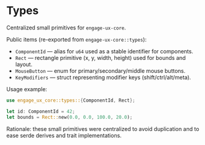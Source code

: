 # Types

Centralized small primitives for `engage-ux-core`.

Public items (re-exported from `engage-ux-core::types`):

- `ComponentId` — alias for `u64` used as a stable identifier for components.
- `Rect` — rectangle primitive (x, y, width, height) used for bounds and layout.
- `MouseButton` — enum for primary/secondary/middle mouse buttons.
- `KeyModifiers` — struct representing modifier keys (shift/ctrl/alt/meta).

Usage example:

```rust
use engage_ux_core::types::{ComponentId, Rect};

let id: ComponentId = 42;
let bounds = Rect::new(0.0, 0.0, 100.0, 20.0);
```

Rationale: these small primitives were centralized to avoid duplication and to ease serde derives and trait implementations.
